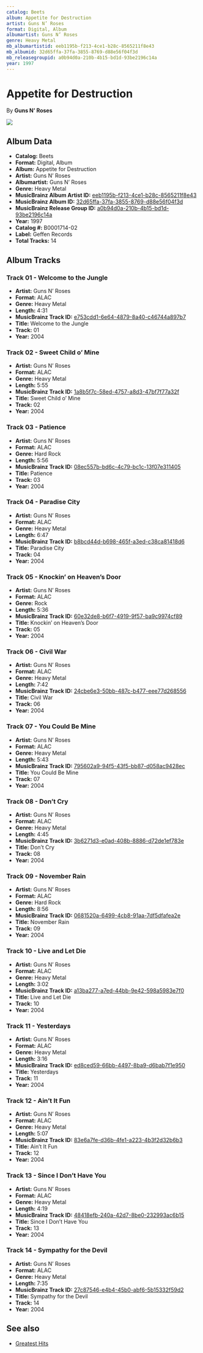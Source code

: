 ```yaml
---
catalog: Beets
album: Appetite for Destruction
artist: Guns N’ Roses
format: Digital, Album
albumartist: Guns N’ Roses
genre: Heavy Metal
mb_albumartistid: eeb1195b-f213-4ce1-b28c-8565211f8e43
mb_albumid: 32d65ffa-37fa-3855-8769-d88e56f04f3d
mb_releasegroupid: a0b94d0a-210b-4b15-bd1d-93be2196c14a
year: 1997
---
```


# Appetite for Destruction

By **Guns N’ Roses**

![](../../assets/beetscovers/Guns_N’_Roses-Appetite_for_Destruction.png)

## Album Data

- **Catalog:** Beets
- **Format:** Digital, Album
- **Album:** Appetite for Destruction
- **Artist:** Guns N’ Roses
- **Albumartist:** Guns N’ Roses
- **Genre:** Heavy Metal
- **MusicBrainz Album Artist ID:** [eeb1195b-f213-4ce1-b28c-8565211f8e43](https://musicbrainz.org/artist/eeb1195b-f213-4ce1-b28c-8565211f8e43)
- **MusicBrainz Album ID:** [32d65ffa-37fa-3855-8769-d88e56f04f3d](https://musicbrainz.org/release/32d65ffa-37fa-3855-8769-d88e56f04f3d)
- **MusicBrainz Release Group ID:** [a0b94d0a-210b-4b15-bd1d-93be2196c14a](https://musicbrainz.org/release-group/a0b94d0a-210b-4b15-bd1d-93be2196c14a)
- **Year:** 1997
- **Catalog #:** B0001714-02
- **Label:** Geffen Records
- **Total Tracks:** 14

## Album Tracks

### Track 01 - Welcome to the Jungle

- **Artist:** Guns N’ Roses
- **Format:** ALAC
- **Genre:** Heavy Metal
- **Length:** 4:31
- **MusicBrainz Track ID:** [e753cdd1-6e64-4879-8a40-c46744a897b7](https://musicbrainz.org/recording/e753cdd1-6e64-4879-8a40-c46744a897b7)
- **Title:** Welcome to the Jungle
- **Track:** 01
- **Year:** 2004

### Track 02 - Sweet Child o’ Mine

- **Artist:** Guns N’ Roses
- **Format:** ALAC
- **Genre:** Heavy Metal
- **Length:** 5:55
- **MusicBrainz Track ID:** [1a8b5f7c-58ed-4757-a8d3-47bf7f77a32f](https://musicbrainz.org/recording/1a8b5f7c-58ed-4757-a8d3-47bf7f77a32f)
- **Title:** Sweet Child o’ Mine
- **Track:** 02
- **Year:** 2004

### Track 03 - Patience

- **Artist:** Guns N’ Roses
- **Format:** ALAC
- **Genre:** Hard Rock
- **Length:** 5:56
- **MusicBrainz Track ID:** [08ec557b-bd6c-4c79-bc1c-13f07e311405](https://musicbrainz.org/recording/08ec557b-bd6c-4c79-bc1c-13f07e311405)
- **Title:** Patience
- **Track:** 03
- **Year:** 2004

### Track 04 - Paradise City

- **Artist:** Guns N’ Roses
- **Format:** ALAC
- **Genre:** Heavy Metal
- **Length:** 6:47
- **MusicBrainz Track ID:** [b8bcd44d-b698-465f-a3ed-c38ca81418d6](https://musicbrainz.org/recording/b8bcd44d-b698-465f-a3ed-c38ca81418d6)
- **Title:** Paradise City
- **Track:** 04
- **Year:** 2004

### Track 05 - Knockin’ on Heaven’s Door

- **Artist:** Guns N’ Roses
- **Format:** ALAC
- **Genre:** Rock
- **Length:** 5:36
- **MusicBrainz Track ID:** [60e32de8-b6f7-4919-9f57-ba9c9974cf89](https://musicbrainz.org/recording/60e32de8-b6f7-4919-9f57-ba9c9974cf89)
- **Title:** Knockin’ on Heaven’s Door
- **Track:** 05
- **Year:** 2004

### Track 06 - Civil War

- **Artist:** Guns N’ Roses
- **Format:** ALAC
- **Genre:** Heavy Metal
- **Length:** 7:42
- **MusicBrainz Track ID:** [24cbe6e3-50bb-487c-b477-eee77d268556](https://musicbrainz.org/recording/24cbe6e3-50bb-487c-b477-eee77d268556)
- **Title:** Civil War
- **Track:** 06
- **Year:** 2004

### Track 07 - You Could Be Mine

- **Artist:** Guns N’ Roses
- **Format:** ALAC
- **Genre:** Heavy Metal
- **Length:** 5:43
- **MusicBrainz Track ID:** [795602a9-94f5-43f5-bb87-d058ac9428ec](https://musicbrainz.org/recording/795602a9-94f5-43f5-bb87-d058ac9428ec)
- **Title:** You Could Be Mine
- **Track:** 07
- **Year:** 2004

### Track 08 - Don’t Cry

- **Artist:** Guns N’ Roses
- **Format:** ALAC
- **Genre:** Heavy Metal
- **Length:** 4:45
- **MusicBrainz Track ID:** [3b6271d3-e0ad-408b-8886-d72de1ef783e](https://musicbrainz.org/recording/3b6271d3-e0ad-408b-8886-d72de1ef783e)
- **Title:** Don’t Cry
- **Track:** 08
- **Year:** 2004

### Track 09 - November Rain

- **Artist:** Guns N’ Roses
- **Format:** ALAC
- **Genre:** Hard Rock
- **Length:** 8:56
- **MusicBrainz Track ID:** [0681520a-6499-4cb8-91aa-7df5dfafea2e](https://musicbrainz.org/recording/0681520a-6499-4cb8-91aa-7df5dfafea2e)
- **Title:** November Rain
- **Track:** 09
- **Year:** 2004

### Track 10 - Live and Let Die

- **Artist:** Guns N’ Roses
- **Format:** ALAC
- **Genre:** Heavy Metal
- **Length:** 3:02
- **MusicBrainz Track ID:** [a13ba277-a7ed-44bb-9e42-598a5983e7f0](https://musicbrainz.org/recording/a13ba277-a7ed-44bb-9e42-598a5983e7f0)
- **Title:** Live and Let Die
- **Track:** 10
- **Year:** 2004

### Track 11 - Yesterdays

- **Artist:** Guns N’ Roses
- **Format:** ALAC
- **Genre:** Heavy Metal
- **Length:** 3:16
- **MusicBrainz Track ID:** [ed8ced59-66bb-4497-8ba9-d6bab7f1e950](https://musicbrainz.org/recording/ed8ced59-66bb-4497-8ba9-d6bab7f1e950)
- **Title:** Yesterdays
- **Track:** 11
- **Year:** 2004

### Track 12 - Ain’t It Fun

- **Artist:** Guns N’ Roses
- **Format:** ALAC
- **Genre:** Heavy Metal
- **Length:** 5:07
- **MusicBrainz Track ID:** [83e6a7fe-d36b-4fe1-a223-4b3f2d32b6b3](https://musicbrainz.org/recording/83e6a7fe-d36b-4fe1-a223-4b3f2d32b6b3)
- **Title:** Ain’t It Fun
- **Track:** 12
- **Year:** 2004

### Track 13 - Since I Don’t Have You

- **Artist:** Guns N’ Roses
- **Format:** ALAC
- **Genre:** Heavy Metal
- **Length:** 4:19
- **MusicBrainz Track ID:** [48418efb-240a-42d7-8be0-232993ac6b15](https://musicbrainz.org/recording/48418efb-240a-42d7-8be0-232993ac6b15)
- **Title:** Since I Don’t Have You
- **Track:** 13
- **Year:** 2004

### Track 14 - Sympathy for the Devil

- **Artist:** Guns N’ Roses
- **Format:** ALAC
- **Genre:** Heavy Metal
- **Length:** 7:35
- **MusicBrainz Track ID:** [27c87546-e4b4-45b0-abf6-5b15332f59d2](https://musicbrainz.org/recording/27c87546-e4b4-45b0-abf6-5b15332f59d2)
- **Title:** Sympathy for the Devil
- **Track:** 14
- **Year:** 2004


## See also

- [Greatest Hits](Greatest_Hits.md)
